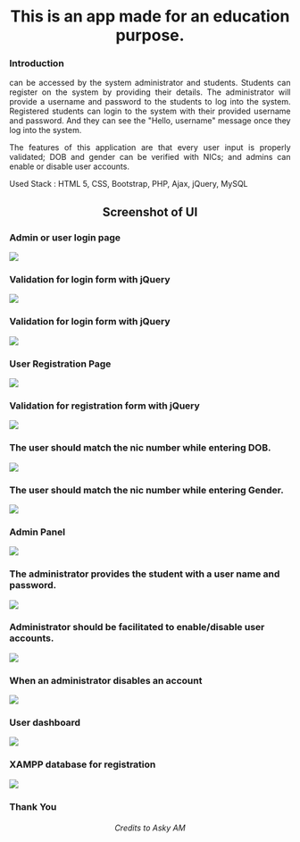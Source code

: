 <h1 align="center">This is an app made for an education purpose.</h1>

### Introduction

<p align="justify">can be accessed by the system administrator and students. Students can register on the system by providing their details. The administrator will provide a username and password to the students to log into the system. Registered students can login to the system with their provided username and password. And they can see the "Hello, username" message once they log into the system.</p>

<p align="justify">The features of this application are that every user input is properly validated; DOB and gender can be verified with NICs; and admins can enable or disable user accounts.</p>

<p>Used Stack : HTML 5, CSS, Bootstrap, PHP, Ajax, jQuery, MySQL</p>

<h2 align="center">Screenshot of UI</h2>

<h3>Admin or user login page</h3>
<img src="https://user-images.githubusercontent.com/89337309/199294969-07e392c9-6030-4f3e-82d1-749996044a8f.png">

<h3>Validation for login form with jQuery</h3>
<img src="https://user-images.githubusercontent.com/89337309/199295162-7aeb0a1c-95c4-4d3e-abe9-ec326ab33a9e.png">

<h3>Validation for login form with jQuery</h3>
<img src="https://user-images.githubusercontent.com/89337309/199296177-a620cb6e-1ede-42a8-b787-76e8678cd243.png">

<h3>User Registration Page</h3>
<img src="https://user-images.githubusercontent.com/89337309/199296817-0311ca3d-e350-4d7d-8563-5bbe7e503e30.png">

<h3>Validation for registration form with jQuery</h3>
<img src="https://user-images.githubusercontent.com/89337309/199297975-98504dd4-3665-4caf-9f04-4cd4aadf57d5.png">

<h3>The user should match the nic number while entering DOB.</h3>
<img src="https://user-images.githubusercontent.com/89337309/199298369-83084f29-9154-4bf3-a2ca-7b12b1189ca7.png">

<h3>The user should match the nic number while entering Gender.</h3>
<img src="https://user-images.githubusercontent.com/89337309/199299018-1c3da068-9024-48e8-882f-23fc9aa3e892.png">

<h3>Admin Panel</h3>
<img src="https://user-images.githubusercontent.com/89337309/199299197-a3aa4eab-a1f3-45ba-a2f7-00a9e9f73676.png">

<h3>The administrator provides the student with a user name and password. </h3>
<img src="https://user-images.githubusercontent.com/89337309/199299345-18a481da-e41c-4db1-8f4d-74bfedca5b24.png">

<h3>Administrator should be facilitated to enable/disable user accounts.</h3>
<img src="https://user-images.githubusercontent.com/89337309/199301011-572e83a4-2df3-4a52-bdfd-227f90335456.png">

<h3>When an administrator disables an account</h3>
<img src="https://user-images.githubusercontent.com/89337309/199300213-29b972c2-1ab5-4df9-b45b-948a911d33d5.png">

<h3>User dashboard</h3>
<img src="https://user-images.githubusercontent.com/89337309/199305802-062b2409-2c84-491a-80c7-2a71eb2b6bb2.png">

<h3>XAMPP database for registration</h3>
<img src="https://user-images.githubusercontent.com/89337309/199302576-8cd8f1b0-efec-4041-80b1-7cd40a2c8d4d.png">


<h3>Thank You</h3>

<h6 align="center">Credits to Asky AM</h6>



